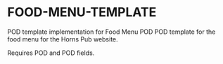 # FOOD-MENU-TEMPLATE
POD template implementation for Food Menu POD
POD template for the food menu for the Horns Pub website.

Requires POD and POD fields.
